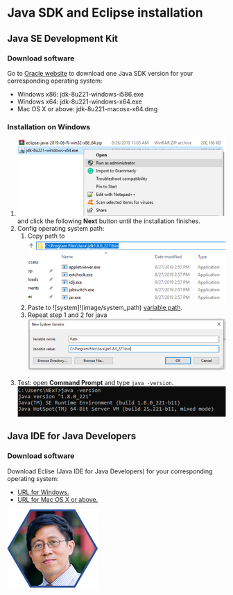 # Java SDK and Eclipse installation
## Java SE Development Kit
### Download software
Go to [Oracle website](https://www.oracle.com/technetwork/java/javase/downloads/jdk8-downloads-2133151.html) to download one Java SDK version for your corresponding operating system:
* Windows x86: jdk-8u221-windows-i586.exe
* Windows x64: jdk-8u221-windows-x64.exe
* Mac OS X or above: jdk-8u221-macosx-x64.dmg
### Installation on Windows
1. ![Run as administrator](image/run.png) and click the following **Next** button until the installation finishes.
1. Config operating system path:
    1. Copy path to ![java jdk](image/jdk.png)
    1. Paste to ![system]!(image/system_path) [variable path](image/system_path_sdk.png).
    1. Repeat step 1 and 2 for java ![jre](image/system_path_jre.png).
1. Test: open **Command Prompt** and type `java -version`. ![result](image/test.png)



## Java IDE for Java Developers
### Download software
Download Eclise (Java IDE for Java Developers) for your corresponding operating system:
* [URL for Windows.](https://www.eclipse.org/downloads/download.php?file=/technology/epp/downloads/release/2019-06/R/eclipse-java-2019-06-R-win32-x86_64.zip)
* [URL for Mac OS X or above.](https://www.eclipse.org/downloads/download.php?file=/technology/epp/downloads/release/2019-06/R/eclipse-java-2019-06-R-macosx-cocoa-x86_64.dmg)

![GitHub Logo](image/prof.png)

